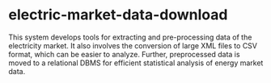 # electric-market-data-download
This system develops tools for extracting and pre-processing data of the electricity market. It also involves the conversion of large XML files to CSV format, which can be easier to analyze. Further, preprocessed data is moved to a relational DBMS for efficient statistical analysis of energy market data.
